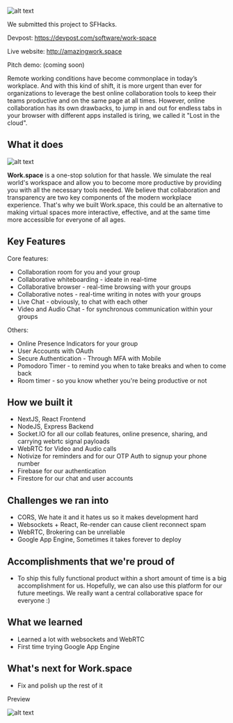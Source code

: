 ![alt text](https://media.giphy.com/media/03i0CuQE4z1gXCkCCC/giphy.gif)

We submitted this project to SFHacks.

Devpost: https://devpost.com/software/work-space

Live website: http://amazingwork.space

Pitch demo: (coming soon)

Remote working conditions have become commonplace in today’s workplace. And with this kind of shift, it is more urgent than ever for organizations to leverage the best online collaboration tools to keep their teams productive and on the same page at all times. However, online collaboration has its own drawbacks, to jump in and out for endless tabs in your browser with different apps installed is tiring, we called it "Lost in the cloud".

## What it does

![alt text](https://i.imgur.com/0aFxpCM.jpg)

**Work.space** is a one-stop solution for that hassle. We simulate the real world's workspace and allow you to become more productive by providing you with all the necessary tools needed. We believe that collaboration and transparency are two key components of the modern workplace experience. That's why we built Work.space, this could be an alternative to making virtual spaces more interactive, effective, and at the same time more accessible for everyone of all ages.


## Key Features

Core features:
- Collaboration room for you and your group
- Collaborative whiteboarding - ideate in real-time
- Collaborative browser - real-time browsing with your groups
- Collaborative notes - real-time writing in notes with your groups
- Live Chat - obviously, to chat with each other
- Video and Audio Chat - for synchronous communication within your groups

Others:
- Online Presence Indicators for your group
- User Accounts with OAuth
- Secure Authentication - Through MFA with Mobile
- Pomodoro Timer - to remind you when to take breaks and when to come back
- Room timer - so you know whether you're being productive or not

## How we built it
- NextJS, React Frontend
- NodeJS, Express Backend
- Socket.IO for all our collab features, online presence, sharing, and carrying webrtc signal payloads
- WebRTC for Video and Audio calls
- Notivize for reminders and for our OTP Auth to signup your phone number
- Firebase for our authentication
- Firestore for our chat and user accounts

## Challenges we ran into
- CORS, We hate it and it hates us so it makes development hard
- Websockets + React, Re-render can cause client reconnect spam
- WebRTC, Brokering can be unreliable
- Google App Engine, Sometimes it takes forever to deploy

## Accomplishments that we're proud of
- To ship this fully functional product within a short amount of time is a big accomplishment for us. Hopefully, we can also use this platform for our future meetings. We really want a central collaborative space for everyone :)

## What we learned
- Learned a lot with websockets and WebRTC
- First time trying Google App Engine

## What's next for Work.space
- Fix and polish up the rest of it

Preview

![alt text](https://res.cloudinary.com/valentinesalim/image/upload/v1615881408/devpost-mockup_h9vvi7.jpg)
